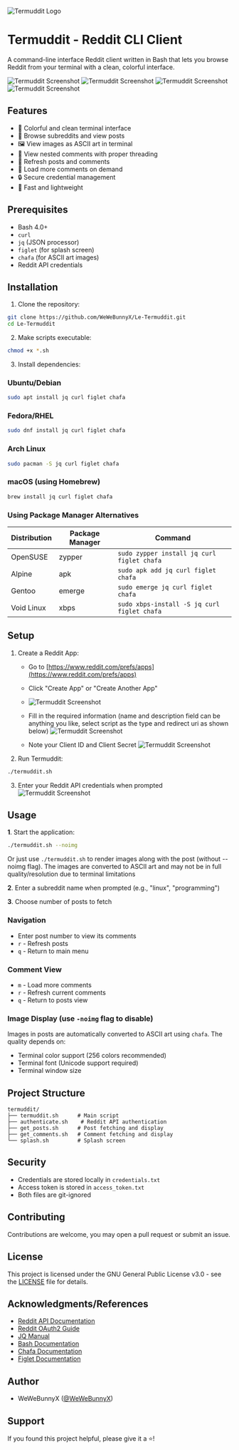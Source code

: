 ![Termuddit Logo](logo.png)

# Termuddit - Reddit CLI Client

A command-line interface Reddit client written in Bash that lets you browse Reddit from your terminal with a clean, colorful interface.

![Termuddit Screenshot](demonstration/screenshot.png)
![Termuddit Screenshot](demonstration/demo4.png)
![Termuddit Screenshot](demonstration/demo2.png)
![Termuddit Screenshot](demonstration/demo5.png)

## Features

- 🎨 Colorful and clean terminal interface
- 👀 Browse subreddits and view posts
- 🖼️ View images as ASCII art in terminal
- 💬 View nested comments with proper threading
- 🔄 Refresh posts and comments
- 🎯 Load more comments on demand
- 🔒 Secure credential management
- 🚀 Fast and lightweight

## Prerequisites

- Bash 4.0+
- `curl`
- `jq` (JSON processor)
- `figlet` (for splash screen)
- `chafa` (for ASCII art images)
- Reddit API credentials

## Installation

1. Clone the repository:
```bash
git clone https://github.com/WeWeBunnyX/Le-Termuddit.git
cd Le-Termuddit
```

2. Make scripts executable:
```bash
chmod +x *.sh
```

3. Install dependencies:

### Ubuntu/Debian
```bash
sudo apt install jq curl figlet chafa
```

### Fedora/RHEL
```bash
sudo dnf install jq curl figlet chafa
```

### Arch Linux
```bash
sudo pacman -S jq curl figlet chafa
```

### macOS (using Homebrew)
```bash
brew install jq curl figlet chafa
```

### Using Package Manager Alternatives
| Distribution | Package Manager | Command |
|-------------|----------------|---------|
| OpenSUSE    | zypper         | `sudo zypper install jq curl figlet chafa` |
| Alpine      | apk            | `sudo apk add jq curl figlet chafa` |
| Gentoo      | emerge         | `sudo emerge jq curl figlet chafa` |
| Void Linux  | xbps           | `sudo xbps-install -S jq curl figlet chafa` |

## Setup

1. Create a Reddit App:
   - Go to [https://www.reddit.com/prefs/apps](https://www.reddit.com/prefs/apps)
     
   - Click "Create App" or "Create Another App"
   - ![Termuddit Screenshot](https://i.ibb.co/Kx1Ys3YJ/Screenshot-From-2025-09-21-11-44-08.png)
     
   - Fill in the required information (name and description field can be anything you like, select script as the type and redirect uri as shown below)
     ![Termuddit Screenshot](https://i.ibb.co/0jWM59jg/Screenshot-From-2025-09-21-12-20-45.png)

   - Note your Client ID and Client Secret
     ![Termuddit Screenshot](https://i.ibb.co/tPwTSKCq/Screenshot-From-2025-09-21-12-21-35.png)


2. Run Termuddit:
```bash
./termuddit.sh
```

3. Enter your Reddit API credentials when prompted
   ![Termuddit Screenshot](https://i.ibb.co/B5m9ry8L/Screenshot-From-2025-09-21-14-18-42.png)


## Usage

**1**. Start the application:
```bash
./termuddit.sh --noimg
```

Or just use ```./termuddit.sh``` to render images along with the post (without --noimg flag). The images are converted to ASCII art and may not be in full quality/resolution due to terminal limitations

**2**. Enter a subreddit name when prompted (e.g., "linux", "programming")

**3**. Choose number of posts to fetch

### Navigation

- Enter post number to view its comments
- `r` - Refresh posts
- `q` - Return to main menu

### Comment View

- `m` - Load more comments
- `r` - Refresh current comments
- `q` - Return to posts view

### Image Display (use ```-noimg``` flag to disable)

Images in posts are automatically converted to ASCII art using `chafa`. The quality depends on:
- Terminal color support (256 colors recommended)
- Terminal font (Unicode support required)
- Terminal window size

## Project Structure

```
termuddit/
├── termuddit.sh      # Main script
├── authenticate.sh    # Reddit API authentication
├── get_posts.sh      # Post fetching and display
├── get_comments.sh   # Comment fetching and display
└── splash.sh         # Splash screen
```

## Security

- Credentials are stored locally in `credentials.txt`
- Access token is stored in `access_token.txt`
- Both files are git-ignored

## Contributing

Contributions are welcome, you may open a pull request or submit an issue.

## License

This project is licensed under the GNU General Public License v3.0 - see the [LICENSE](LICENSE) file for details.

## Acknowledgments/References

- [Reddit API Documentation](https://www.reddit.com/dev/api/)
- [Reddit OAuth2 Guide](https://github.com/reddit-archive/reddit/wiki/OAuth2)
- [JQ Manual](https://stedolan.github.io/jq/manual/)
- [Bash Documentation](https://www.gnu.org/software/bash/manual/)
- [Chafa Documentation](https://hpjansson.org/chafa/)
- [Figlet Documentation](http://www.figlet.org/)

## Author

- WeWeBunnyX ([@WeWeBunnyX](https://reddit.com/u/WeWeBunnyX))

## Support

If you found this project helpful, please give it a ⭐️!

